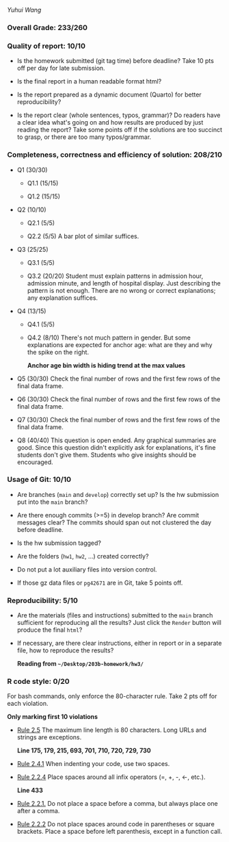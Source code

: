 *Yuhui Wang*

### Overall Grade: 233/260

### Quality of report: 10/10

-   Is the homework submitted (git tag time) before deadline? Take 10 pts off per day for late submission.

-   Is the final report in a human readable format html?

-   Is the report prepared as a dynamic document (Quarto) for better reproducibility?

-   Is the report clear (whole sentences, typos, grammar)? Do readers have a clear idea what's going on and how results are produced by just reading the report? Take some points off if the solutions are too succinct to grasp, or there are too many typos/grammar.

### Completeness, correctness and efficiency of solution: 208/210

-   Q1 (30/30)

    -   Q1.1 (15/15)

    -   Q1.2 (15/15)

-   Q2 (10/10)

    -   Q2.1 (5/5)

    -   Q2.2 (5/5) A bar plot of similar suffices.

-   Q3 (25/25)

    -   Q3.1 (5/5)

    -   Q3.2 (20/20) Student must explain patterns in admission hour, admission minute, and length of hospital display. Just describing the pattern is not enough. There are no wrong or correct explanations; any explanation suffices.

-   Q4 (13/15)

    -   Q4.1 (5/5)

    -   Q4.2 (8/10) There's not much pattern in gender. But some explanations are expected for anchor age: what are they and why the spike on the right.

        **Anchor age bin width is hiding trend at the max values**

-   Q5 (30/30) Check the final number of rows and the first few rows of the final data frame.

-   Q6 (30/30) Check the final number of rows and the first few rows of the final data frame.

-   Q7 (30/30) Check the final number of rows and the first few rows of the final data frame.

-   Q8 (40/40) This question is open ended. Any graphical summaries are good. Since this question didn't explicitly ask for explanations, it's fine students don't give them. Students who give insights should be encouraged.

### Usage of Git: 10/10

-   Are branches (`main` and `develop`) correctly set up? Is the hw submission put into the `main` branch?

-   Are there enough commits (\>=5) in develop branch? Are commit messages clear? The commits should span out not clustered the day before deadline.

-   Is the hw submission tagged?

-   Are the folders (`hw1`, `hw2`, ...) created correctly?

-   Do not put a lot auxiliary files into version control.

-   If those gz data files or `pg42671` are in Git, take 5 points off.

### Reproducibility: 5/10

-   Are the materials (files and instructions) submitted to the `main` branch sufficient for reproducing all the results? Just click the `Render` button will produce the final `html`?

-   If necessary, are there clear instructions, either in report or in a separate file, how to reproduce the results?

    **Reading from `~/Desktop/203b-homework/hw3/`**

### R code style: 0/20

For bash commands, only enforce the 80-character rule. Take 2 pts off for each violation.

**Only marking first 10 violations**

-   [Rule 2.5](https://style.tidyverse.org/syntax.html#long-lines) The maximum line length is 80 characters. Long URLs and strings are exceptions.

    **Line 175, 179, 215, 693, 701, 710, 720, 729, 730**

-   [Rule 2.4.1](https://style.tidyverse.org/syntax.html#indenting) When indenting your code, use two spaces.

-   [Rule 2.2.4](https://style.tidyverse.org/syntax.html#infix-operators) Place spaces around all infix operators (=, +, -, \<-, etc.).

    **Line 433**

-   [Rule 2.2.1.](https://style.tidyverse.org/syntax.html#commas) Do not place a space before a comma, but always place one after a comma.

-   [Rule 2.2.2](https://style.tidyverse.org/syntax.html#parentheses) Do not place spaces around code in parentheses or square brackets. Place a space before left parenthesis, except in a function call.
